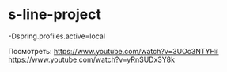 # s-line-project

-Dspring.profiles.active=local


Посмотреть:
https://www.youtube.com/watch?v=3UOc3NTYHiI
https://www.youtube.com/watch?v=yRnSUDx3Y8k
